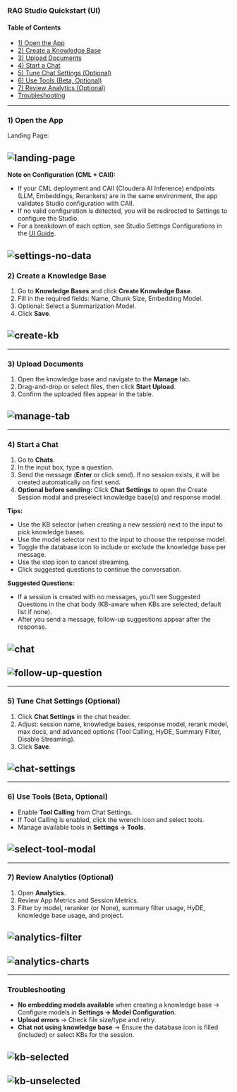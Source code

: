 ### RAG Studio Quickstart (UI)

#### Table of Contents

- [1) Open the App](#1-open-the-app)
- [2) Create a Knowledge Base](#2-create-a-knowledge-base)
- [3) Upload Documents](#3-upload-documents)
- [4) Start a Chat](#4-start-a-chat)
- [5) Tune Chat Settings (Optional)](#5-tune-chat-settings-optional)
- [6) Use Tools (Beta, Optional)](#6-use-tools-beta-optional)
- [7) Review Analytics (Optional)](#7-review-analytics-optional)
- [Troubleshooting](#troubleshooting)

---

### 1) Open the App

Landing Page:

## ![landing-page](images/landing-page.png)

**Note on Configuration (CML + CAII):**

- If your CML deployment and CAII (Cloudera AI Inference) endpoints (LLM, Embeddings, Rerankers) are in the same environment, the app validates Studio configuration with CAII.
- If no valid configuration is detected, you will be redirected to Settings to configure the Studio.
- For a breakdown of each option, see Studio Settings Configurations in the [UI Guide](rag-studio-ui-guide.md#studio-settings-configurations).

## ![settings-no-data](images/settings-studio-settings-no-data.png)

### 2) Create a Knowledge Base

1. Go to **Knowledge Bases** and click **Create Knowledge Base**.
2. Fill in the required fields: Name, Chunk Size, Embedding Model.
3. Optional: Select a Summarization Model.
4. Click **Save**.

## ![create-kb](images/rag-studio-kb-create-kb.png)

---

### 3) Upload Documents

1. Open the knowledge base and navigate to the **Manage** tab.
2. Drag-and-drop or select files, then click **Start Upload**.
3. Confirm the uploaded files appear in the table.

## ![manage-tab](images/rag-studio-kb-manage-page.png)

---

### 4) Start a Chat

1. Go to **Chats**.
2. In the input box, type a question.
3. Send the message (**Enter** or click send). If no session exists, it will be created automatically on first send.
4. **Optional before sending:** Click **Chat Settings** to open the Create Session modal and preselect knowledge base(s) and response model.

**Tips:**

- Use the KB selector (when creating a new session) next to the input to pick knowledge bases.
- Use the model selector next to the input to choose the response model.
- Toggle the database icon to include or exclude the knowledge base per message.
- Use the stop icon to cancel streaming.
- Click suggested questions to continue the conversation.

**Suggested Questions:**

- If a session is created with no messages, you'll see Suggested Questions in the chat body (KB-aware when KBs are selected; default list if none).
- After you send a message, follow-up suggestions appear after the response.

## ![chat](images/rag-studio-chats-page.png)

## ![follow-up-question](images/suggested-questions-follow-up.png)

---

### 5) Tune Chat Settings (Optional)

1. Click **Chat Settings** in the chat header.
2. Adjust: session name, knowledge bases, response model, rerank model, max docs, and advanced options (Tool Calling, HyDE, Summary Filter, Disable Streaming).
3. Click **Save**.

## ![chat-settings](images/chat-settings-update.png)

---

### 6) Use Tools (Beta, Optional)

- Enable **Tool Calling** from Chat Settings.
- If Tool Calling is enabled, click the wrench icon and select tools.
- Manage available tools in **Settings → Tools**.

## ![select-tool-modal](images/chat-select-tool-modal.png)

---

### 7) Review Analytics (Optional)

1. Open **Analytics**.
2. Review App Metrics and Session Metrics.
3. Filter by model, reranker (or None), summary filter usage, HyDE, knowledge base usage, and project.

## ![analytics-filter](images/rag-studio-analytics-page.png)

## ![analytics-charts](images/rag-studio-analytics-charts.png)

---

### Troubleshooting

- **No embedding models available** when creating a knowledge base → Configure models in **Settings → Model Configuration**.
- **Upload errors** → Check file size/type and retry.
- **Chat not using knowledge base** → Ensure the database icon is filled (included) or select KBs for the session.

## ![kb-selected](images/chat-input-kb-selected.png)

## ![kb-unselected](images/chat-input-kb-unselected.png)
